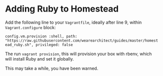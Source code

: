 # Adding Ruby to Homestead

Add the following line to your `Vagrantfile`, ideally after line 9, within `Vagrant.configure` block:

`config.vm.provision :shell, path: "https://raw.githubusercontent.com/wearearchitect/guides/master/homestead_ruby.sh", privileged: false`

The run `vagrant provision`, this will provision your box with rbenv, which will install Ruby and set it globally.

This may take a while, you have been warned.
